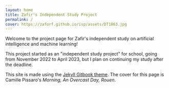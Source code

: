 ```yaml
---
layout: home
title: Zafir's Independent Study Project
permalink: /
cover: https://zaforf.github.io/isp/assets/DT1863.jpg
---
```


Welcome to the project page for Zafir's independent study on artificial intelligence and machine learning! 

This project started as an "independent study project" for school, going from November 2022 to April 2023, but I plan on continuing my study after the deadline.

This site is made using the [Jekyll Gitbook theme](https://github.com/sighingnow/jekyll-gitbook).
The cover for this page is Camille Pissaro's *Morning, An Overcast Day, Rouen*.